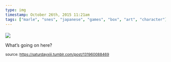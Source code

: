 ```yaml
---
type: img
timestamp: October 26th, 2015 11:21am
tags: ["marle", "snes", "japanese", "games", "box", "art", "character"]
---
```

####
<img src="https://saturdayxiii.github.io/media/131960088469.jpg"/>
                                                                                          
What’s going on here?
 
                                    
                
                
                
                
                                
<small>source: https://saturdayxiii.tumblr.com/post/131960088469</small>